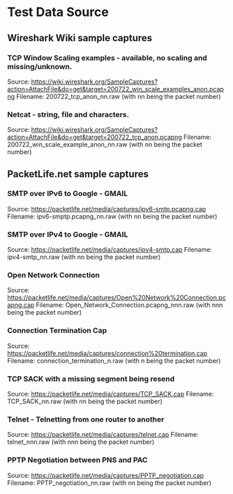 # Test Data Source

## Wireshark Wiki sample captures

### TCP Window Scaling examples - available, no scaling and missing/unknown.

Source: https://wiki.wireshark.org/SampleCaptures?action=AttachFile&do=get&target=200722_win_scale_examples_anon.pcapng
Filename: 200722_tcp_anon_nn.raw (with nn being the packet number) 

### Netcat - string, file and characters.

Source: https://wiki.wireshark.org/SampleCaptures?action=AttachFile&do=get&target=200722_tcp_anon.pcapng
Filename: 200722_win_scale_example_anon_nn.raw (with nn being the packet number)

## PacketLife.net sample captures

### SMTP over IPv6 to Google - GMAIL

Source: https://packetlife.net/media/captures/ipv6-smtp.pcapng.cap
Filename: ipv6-smptp.pcapng_nn.raw (with nn being the packet number)

### SMTP over IPv4 to Google - GMAIL

Source: https://packetlife.net/media/captures/ipv4-smtp.cap
Filename: ipv4-smtp_nn.raw (with nn being the packet number)

### Open Network Connection

Source: https://packetlife.net/media/captures/Open%20Network%20Connection.pcapng.cap
Filename: Open_Network_Connection.pcapng_nnn.raw (with nnn being the packet number)

### Connection Termination Cap

Source: https://packetlife.net/media/captures/connection%20termination.cap
Filename: connection_termination_n.raw (with n being the packet number)

### TCP SACK with a missing segment being resend

Source: https://packetlife.net/media/captures/TCP_SACK.cap
Filename: TCP_SACK_nn.raw (with nn being the packet number)

### Telnet - Telnetting from one router to another

Source: https://packetlife.net/media/captures/telnet.cap
Filename: telnet_nnn.raw (with nnn being the packet number)

### PPTP Negotiation between PNS and PAC

Source: https://packetlife.net/media/captures/PPTP_negotiation.cap
Filename: PPTP_negotiation_nn.raw (with nn being the packet number)

